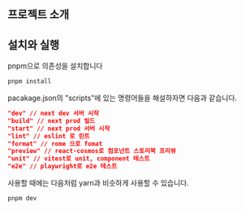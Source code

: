 ## 프로젝트 소개

## 설치와 실행

pnpm으로 의존성을 설치합니다

```bash
pnpm install
```

pacakage.json의 "scripts"에 있는 명령어들을 해설하자면 다음과 같습니다.

```json
"dev" // next dev 서버 시작
"build" // next prod 빌드
"start" // next prod 서버 시작
"lint" // eslint 로 린트
"format" // rome 으로 fomat
"preview" // react-cosmos로 컴포넌트 스토리북 프리뷰
"unit" // vitest로 unit, component 테스트
"e2e" // playwright로 e2e 테스트
```

사용할 때에는 다음처럼 yarn과 비슷하게 사용할 수 있습니다.
```bash
pnpm dev
```
